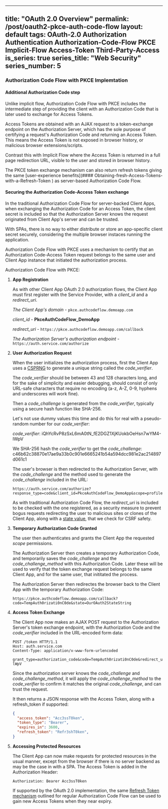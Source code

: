 
---
title: "OAuth 2.0 Overview"
permalink: /post/oauth2-pkce-auth-code-flow
layout: default
tags: OAuth-2.0 Authorization Authentication Authorization-Code-Flow PKCE Implicit-Flow Access-Token Third-Party-Access 
is_series: true
series_title: "Web Security"
series_number: 5
---

### Authorization Code Flow with PKCE Implemtation

#### Additional Authorization Code step

Unlike implicit flow, Authorization Code Flow with PKCE includes the intermediate step of providing the client with an Authorization Code that is later used to exchange for Access Tokens. 

Access Tokens are obtained with an AJAX request to a token-exchange endpoint on the Authorization Server, which has the sole purpose of certifying a request's Authorization Code and returning an Access Token. This means the Access Token is not exposed in browser history, or malicious browser extensions/scripts. 

Contrast this with Implicit Flow where the Access Token is returned in a full page redirection URL, visible to the user and stored in browser history.

The PKCE token exchange mechanism can also return refresh tokens giving the same [user-experience benefits](#### Obtaining-fresh-Access-Tokens-with-a-Refresh-Token
) as server-based Authorization Code Flow.

#### Securing the Authorization Code-Access Token exchange 

In the traditional Authorization Code Flow for server-backed Client Apps, when exchanging the Authorization Code for an Access Token, the client secret is included so that the Authorization Server knows the request originated from Client App's server and can be trusted.

With SPAs, there is no way to either distribute or store an app-specific client secret securely, considering the multiple browser instaces running the application.

Authorization Code Flow with PKCE uses a mechanism to certify that an Authorization Code-Access Token request belongs to the same user and Client App instance that initiated the authorization process.



Authorization Code Flow with PKCE:

1) **App Registration**

    As with other Client App OAuth 2.0 authorization flows, the Client App must first register with the Service Provider, with a *client_id* and a *redirect_uri*.

    *The Client App's domain* - `pkce.authcodeflow.demoapp.com`

    *client_id* - **PkceAuthCodeFlow_DemoApp**
    
    *redirect_uri* - `https://pkce.authcodeflow.demoapp.com/callback`
    
    *The Authorization Server's authorization endpoint* - `https://auth.service.com/authorize`

2) **User Authorization Request**

    When the user initializes the authorization process, first the Client App uses a [CSPRNG](https://en.wikipedia.org/wiki/Cryptographically_secure_pseudorandom_number_generator) to generate a unique string called the *code_verifier*. 

    The *code_verifier* should be between 43 and 128 characters long, and for the sake of simplicity and easier debugging, should consist of only URL-safe characters that require no encoding (a-z, A-Z, 0-9, hyphens and underscores will work fine).

    Then a *code_challenge* is generated from the *code_verifier*, typically using a secure hash function like SHA-256.

    Let's not use dummy values this time and do this for real with a pseudo-random number for our *code_verifier*:
    
    *code_verifier*: iQhYcRvP8zSxL6mA0tN_fE2DGZ1XjKUokbOeHsn7wYM4-lWpV
    
    We SHA-256 hash the *code_verifier* to get the *code_challenge*: c46b62c38870e17ae9a33b0c901e6665241b54a594dcc981e2ac214897d061c1

    The user's browser is then redirected to the Authorization Server, with the *code_challenge* and the method used to generate the *code_challenge* included in the URL:

    ```
    https://auth.service.com/authorize?response_type=code&client_id=PkceAuthCodeFlow_DemoApp&scope=profile&state=OurOAuth2StateString&code_challenge=c46b62c38870e17ae9a33b0c901e6665241b54a594dcc981e2ac214897d061c1&code_challenge_method=S256&redirect_uri=https%3A%2F%2Fpkce.authcodeflow.demoapp.com%2Fcallback
    ```


    As with traditional Authorization Code Flow, the *redirect_uri* is included to be checked with the one registered, as a security measure to prevent bogus requests redirecting the user to malicious sites or clones of the Client App, along with a [state value](#state), that we check for CSRF safety.


3) **Temporary Authorization Code Granted** 

    The user then authenticates and grants the Client App the requested *scope* permissions.

    The Authorization Server then creates a temporary Authorization Code, and temporarily saves the *code_challenge* and the *code_challenge_method* with this Authorization Code. Later these will be used to verify that the token exchange request belongs to the same Client App, and for the same user, that inititated the process.

    The Authorization Server then redirectes the browser back to the Client App with the temporary Authorization Code:

    ```
    https://pkce.authcodeflow.demoapp.com/callback?code=TempAuth0rizati0nC0de&state=OurOAuth2StateString
    ```

4) **Access Token Exchange**

    The Client App now makes an AJAX POST request to the Authorization Server's token exchange endpoint, with the Authorization Code and the *code_verifier* included in the URL-encoded form data:

    ```
    POST /token HTTP/1.1
    Host: auth.service.com
    Content-Type: application/x-www-form-urlencoded

    grant_type=authorization_code&code=TempAuth0rizati0nC0de&redirect_uri=https%3A%2F%2Fpkce.authcodeflow.demoapp.com%2Fcallback&client_id=PkceAuthCodeFlow_DemoApp&code_verifier=iQhYcRvP8zSxL6mA0tN_fE2DGZ1XjKUokbOeHsn7wYM4-lWpV
    ```

    Since the authorization server knows the *code_challenge* and *code_challenge_method*, it will apply the *code_challenge_method* to the *code_verifier* to confirm it matches the original *code_challenge*, and can trust the request.
     
    It then returns a JSON response with the Access Token, along with a refresh_token if supported:

    ```json
    {
      "access_token": "Acc3ssT0ken",
      "token_type": "Bearer",
      "expires_in": 3600,
      "refresh_token": "Refr3shT0ken",
    }
    ```

5) **Accessing Protected Resources**

    The Client App can now make requests for protected resources in the usual manner, except from the browser if there is no server backend as may be the case in with a SPA. The Access Token is added in the Authorization Header:


    ```
    Authorization: Bearer Acc3ssT0ken
    ```

    If supported by the OAuth 2.0 implementation, the same [Refresh Token mechanism](#obtaining-fresh-access-tokens-with-a-refresh-token) outlined for regular Authorization Code Flow can be used to gain new Access Tokens when they near expiry. 
    

